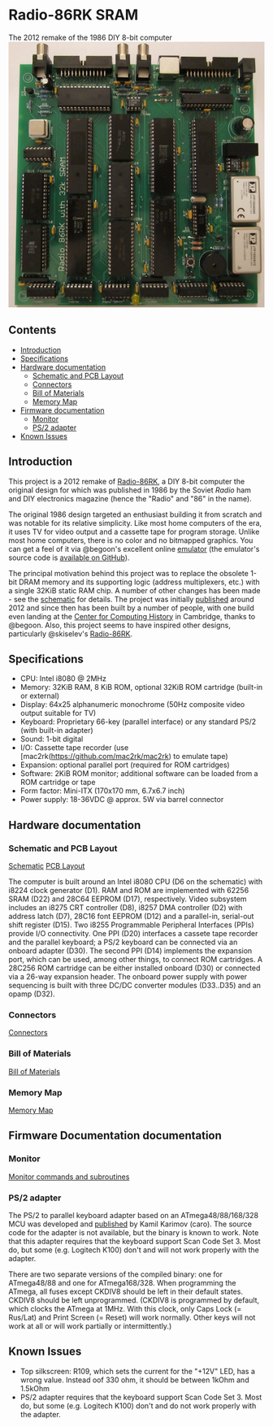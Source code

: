 # Radio-86RK SRAM
The 2012 remake of the 1986 DIY 8-bit computer
![Radio 86RK SRAM](images/Radio-86RK-SRAM_Assembled.jpg)

## Contents
* [Introduction](#introduction)
* [Specifications](#specifications)
* [Hardware documentation](#hardware-documentation)
  * [Schematic and PCB Layout](#schematic-and-pcb-layout)
  * [Connectors](#connectors)
  * [Bill of Materials](#bill-of-materials)
  * [Memory Map](#memory-map)
* [Firmware documentation](#firmware-documentation)
  * [Monitor](#monitor)
  * [PS/2 adapter](#ps2-adapter)
* [Known Issues](#known-issues)

## Introduction
This project is a 2012 remake of [Radio-86RK](https://en.wikipedia.org/wiki/Radio-86RK), a DIY 8-bit computer the original design for which was published in 1986 by the Soviet *Radio* ham and DIY electronics magazine (hence the "Radio" and "86" in the name).

The original 1986 design targeted an enthusiast building it from scratch and was notable for its relative simplicity. Like most home computers of the era, it uses TV for video output and a cassette tape for program storage. Unlike most home computers, there is no color and no bitmapped graphics. You can get a feel of it via @begoon's excellent online [emulator](https://rk86.ru/) (the emulator's source code is [available on GitHub](https://github.com/begoon/rk86-js)).

The principal motivation behind this project was to replace the obsolete 1-bit DRAM memory and its supporting logic (address multiplexers, etc.) with a single 32KiB static RAM chip. A number of other changes has been made - see the [schematic](Eagle/Radio-86RK-SRAM-Schematic.pdf) for details. The project was initially [published](http://radio86rk.pbworks.com) around 2012 and since then has been built by a number of people, with one build even landing at the [Center for Computing History](http://www.computinghistory.org.uk/det/32376/Radio-86RK-(Russia)/) in Cambridge, thanks to @begoon. Also, this project seems to have inspired other designs, particularly @skiselev's [Radio-86RK](https://github.com/skiselev/radio-86rk). 

## Specifications
  * CPU: Intel i8080 @ 2MHz
  * Memory: 32KiB RAM, 8 KiB ROM, optional 32KiB ROM cartridge (built-in or external)
  * Display: 64x25 alphanumeric monochrome (50Hz composite video output suitable for TV)
  * Keyboard: Proprietary 66-key (parallel interface) or any standard PS/2 (with built-in adapter)
  * Sound: 1-bit digital
  * I/O: Cassette tape recorder (use [mac2rk(https://github.com/mac2rk/mac2rk) to emulate tape)
  * Expansion: optional parallel port (required for ROM cartridges) 
  * Software: 2KiB ROM monitor; additional software can be loaded from a ROM cartridge or tape
  * Form factor: Mini-ITX (170x170 mm, 6.7x6.7 inch)
  * Power supply: 18-36VDC @ approx. 5W via barrel connector

## Hardware documentation

### Schematic and PCB Layout
[Schematic](Eagle/Radio-86RK-SRAM-Schematic.pdf)
[PCB Layout](Eagle/Radio-86RK-SRAM-Silk.pdf)

The computer is built around an Intel i8080 CPU (D6 on the schematic) with i8224 clock generator (D1). RAM and ROM are implemented with 62256 SRAM (D22) and 28C64 EEPROM (D17), respectively. Video subsystem includes an i8275 CRT controller (D8), i8257 DMA controller (D2) with address latch (D7), 28C16 font EEPROM (D12) and a parallel-in, serial-out shift register (D15). Two i8255 Programmable Peripheral Interfaces (PPIs) provide I/O connectivity. One PPI (D20) interfaces a cassete tape recorder and the parallel keyboard; a PS/2 keyboard can be connected via an onboard adapter (D30). The second PPI (D14) implements the expansion port, which can be used, among other things, to connect ROM cartridges. A 28C256 ROM cartridge can be either installed onboard (D30) or connected via a 26-way expansion header. The onboard power supply with power sequencing is built with three DC/DC converter modules (D33..D35) and an opamp (D32).

### Connectors
[Connectors](docs/Connectors.md)

### Bill of Materials
[Bill of Materials](docs/BOM.md)

### Memory Map
[Memory Map](docs/Memory_map.md)

## Firmware Documentation documentation

### Monitor

[Monitor commands and subroutines](docs/Monitor.md)

### PS/2 adapter
The PS/2 to parallel keyboard adapter based on an ATmega48/88/168/328 MCU was developed and [published](https://zx-pk.ru/threads/9294-orion-128-kontroller-ps-2-klaviatury.html) by Kamil Karimov (caro). The source code for the adapter is not available, but the binary is known to work. Note that this adapter requires that the keyboard support Scan Code Set 3. Most do, but some (e.g. Logitech K100) don't and will not work properly with the adapter.

There are two separate versions of the compiled binary: one for ATmega48/88 and one for ATmega168/328. When programming the ATmega, all fuses except CKDIV8 should be left in their default states. CKDIV8 should be left unprogrammed. (CKDIV8 is programmed by default, which clocks the ATmega at 1MHz. With this clock, only Caps Lock (= Rus/Lat) and Print Screen (= Reset) will work normally. Other keys will not work at all or will work partially or intermittently.)

## Known Issues

* Top silkscreen: R109, which sets the current for the "+12V" LED, has a wrong value. Instead oof 330 ohm, it should be between 1kOhm and 1.5kOhm
* PS/2 adapter requires that the keyboard support Scan Code Set 3. Most do, but some (e.g. Logitech K100) don't and do not work properly with the adapter.